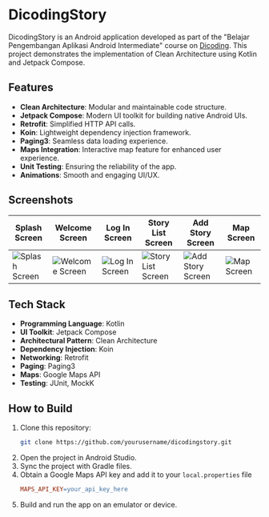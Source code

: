 # DicodingStory

DicodingStory is an Android application developed as part of the "Belajar Pengembangan Aplikasi Android Intermediate" course on [Dicoding](https://www.dicoding.com/academies/352). This project demonstrates the implementation of Clean Architecture using Kotlin and Jetpack Compose.

## Features

- **Clean Architecture**: Modular and maintainable code structure.
- **Jetpack Compose**: Modern UI toolkit for building native Android UIs.
- **Retrofit**: Simplified HTTP API calls.
- **Koin**: Lightweight dependency injection framework.
- **Paging3**: Seamless data loading experience.
- **Maps Integration**: Interactive map feature for enhanced user experience.
- **Unit Testing**: Ensuring the reliability of the app.
- **Animations**: Smooth and engaging UI/UX.

## Screenshots

| Splash Screen | Welcome Screen | Log In Screen | Story List Screen | Add Story Screen | Map Screen |
|---------------|----------------|---------------|-------------------|------------------|------------|
| ![Splash Screen](https://github.com/user-attachments/assets/e20adde1-ac5a-4067-9c19-96b0dbafe656) | ![Welcome Screen](https://github.com/user-attachments/assets/756ee354-8e40-4166-bf2d-2d2f21c1eae1) | ![Log In Screen](https://github.com/user-attachments/assets/bfd7a602-21f6-4c11-8ff3-c630d470dab7) | ![Story List Screen](https://github.com/user-attachments/assets/d08c7959-5c4a-4896-b9b0-cd687b19caca) | ![Add Story Screen](https://github.com/user-attachments/assets/b27c4746-82ce-46ee-8ef9-b840fa503741) | ![Map Screen](https://github.com/user-attachments/assets/1bc3fb37-f641-4b30-9c37-070f020fa16a) |


## Tech Stack

- **Programming Language**: Kotlin
- **UI Toolkit**: Jetpack Compose
- **Architectural Pattern**: Clean Architecture
- **Dependency Injection**: Koin
- **Networking**: Retrofit
- **Paging**: Paging3
- **Maps**: Google Maps API
- **Testing**: JUnit, MockK

## How to Build

1. Clone this repository:
   ```bash
   git clone https://github.com/yourusername/dicodingstory.git
2. Open the project in Android Studio.
3. Sync the project with Gradle files.
4. Obtain a Google Maps API key and add it to your ```local.properties``` file
   ```makefile
   MAPS_API_KEY=your_api_key_here
5. Build and run the app on an emulator or device.

